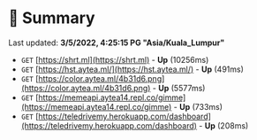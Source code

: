 # 📖 Summary
Last updated: **3/5/2022, 4:25:15 PG "Asia/Kuala_Lumpur"**

- `GET` [https://shrt.ml](https://shrt.ml) - **Up** (10256ms)
- `GET` [https://hst.aytea.ml/](https://hst.aytea.ml/) - **Up** (491ms)
- `GET` [https://color.aytea.ml/4b31d6.png](https://color.aytea.ml/4b31d6.png) - **Up** (5577ms)
- `GET` [https://memeapi.aytea14.repl.co/gimme](https://memeapi.aytea14.repl.co/gimme) - **Up** (733ms)
- `GET` [https://teledrivemy.herokuapp.com/dashboard](https://teledrivemy.herokuapp.com/dashboard) - **Up** (208ms)
